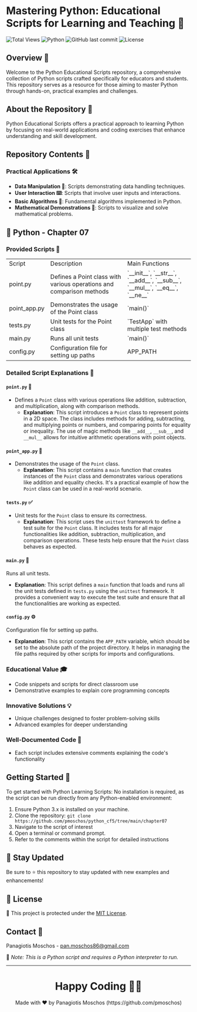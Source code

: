 # Mastering Python: Educational Scripts for Learning and Teaching 🐍

![Total Views](https://views.whatilearened.today/views/github/yourusername/python-educational-scripts.svg) ![Python](https://img.shields.io/badge/language-Python-blue.svg) ![GitHub last commit](https://img.shields.io/github/last-commit/yourusername/python_learning_scripts) ![License](https://img.shields.io/badge/license-MIT-green.svg)

## Overview 🌟
Welcome to the Python Educational Scripts repository, a comprehensive collection of Python scripts crafted specifically for educators and students. This repository serves as a resource for those aiming to master Python through hands-on, practical examples and challenges.

## About the Repository 📖
Python Educational Scripts offers a practical approach to learning Python by focusing on real-world applications and coding exercises that enhance understanding and skill development.

## Repository Contents 📂

### Practical Applications 🛠️
- **Data Manipulation 🔢**: Scripts demonstrating data handling techniques.
- **User Interaction ⌨️**: Scripts that involve user inputs and interactions.
- **Basic Algorithms 🔄**: Fundamental algorithms implemented in Python.
- **Mathematical Demonstrations 📏**: Scripts to visualize and solve mathematical problems.

## 🐍 Python - Chapter 07

### Provided Scripts 📝

<table>
  <tr>
    <td>Script</td>
    <td>Description</td>
    <td>Main Functions</td>
  </tr>
  <tr>
    <td>point.py</td>
    <td>Defines a Point class with various operations and comparison methods</td>
    <td>`__init__`, `__str__`, `__add__`, `__sub__`, `__mul__`, `__eq__`, `__ne__`</td>
  </tr>
  <tr>
    <td>point_app.py</td>
    <td>Demonstrates the usage of the Point class</td>
    <td>`main()`</td>
  </tr>
  <tr>
    <td>tests.py</td>
    <td>Unit tests for the Point class</td>
    <td>`TestApp` with multiple test methods</td>
  </tr>
  <tr>
    <td>main.py</td>
    <td>Runs all unit tests</td>
    <td>`main()`</td>
  </tr>
  <tr>
    <td>config.py</td>
    <td>Configuration file for setting up paths</td>
    <td>APP_PATH</td>
  </tr>
</table>

### Detailed Script Explanations 📝

#### `point.py` 📐
- Defines a `Point` class with various operations like addition, subtraction, and multiplication, along with comparison methods.
  - **Explanation**: This script introduces a `Point` class to represent points in a 2D space. The class includes methods for adding, subtracting, and multiplying points or numbers, and comparing points for equality or inequality. The use of magic methods like `__add__`, `__sub__`, and `__mul__` allows for intuitive arithmetic operations with point objects.

#### `point_app.py` 🔄
- Demonstrates the usage of the `Point` class.
  - **Explanation**: This script contains a `main` function that creates instances of the `Point` class and demonstrates various operations like addition and equality checks. It's a practical example of how the `Point` class can be used in a real-world scenario.

#### `tests.py` ✅
- Unit tests for the `Point` class to ensure its correctness.
  - **Explanation**: This script uses the `unittest` framework to define a test suite for the `Point` class. It includes tests for all major functionalities like addition, subtraction, multiplication, and comparison operations. These tests help ensure that the `Point` class behaves as expected.

#### `main.py` 🧪
Runs all unit tests.
- **Explanation**: This script defines a `main` function that loads and runs all the unit tests defined in `tests.py` using the `unittest` framework. It provides a convenient way to execute the test suite and ensure that all the functionalities are working as expected.

#### `config.py` ⚙️
Configuration file for setting up paths.
- **Explanation**: This script contains the `APP_PATH` variable, which should be set to the absolute path of the project directory. It helps in managing the file paths required by other scripts for imports and configurations.


### Educational Value 🎓
- Code snippets and scripts for direct classroom use
- Demonstrative examples to explain core programming concepts

### Innovative Solutions 💡
- Unique challenges designed to foster problem-solving skills
- Advanced examples for deeper understanding

### Well-Documented Code 📄
- Each script includes extensive comments explaining the code's functionality

## Getting Started 🚀
To get started with Python Learning Scripts:
No installation is required, as the script can be run directly from any Python-enabled environment:
1. Ensure Python 3.x is installed on your machine.
2. Clone the repository: `git clone https://github.com/pmoschos/python_cf5/tree/main/chapter07`
3. Navigate to the script of interest
4. Open a terminal or command prompt.
5. Refer to the comments within the script for detailed instructions

## 📢 Stay Updated

Be sure to ⭐ this repository to stay updated with new examples and enhancements!

## 📄 License
🔐 This project is protected under the [MIT License](https://mit-license.org/).

## Contact 📧
Panagiotis Moschos - pan.moschos86@gmail.com

🔗 *Note: This is a Python script and requires a Python interpreter to run.*

---
<h1 align=center>Happy Coding 👨‍💻 </h1>

<p align="center">
  Made with ❤️ by Panagiotis Moschos (https://github.com/pmoschos)
</p>
